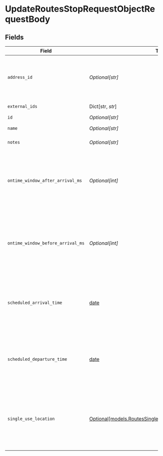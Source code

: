 # UpdateRoutesStopRequestObjectRequestBody


## Fields

| Field                                                                                                                                                  | Type                                                                                                                                                   | Required                                                                                                                                               | Description                                                                                                                                            | Example                                                                                                                                                |
| ------------------------------------------------------------------------------------------------------------------------------------------------------ | ------------------------------------------------------------------------------------------------------------------------------------------------------ | ------------------------------------------------------------------------------------------------------------------------------------------------------ | ------------------------------------------------------------------------------------------------------------------------------------------------------ | ------------------------------------------------------------------------------------------------------------------------------------------------------ |
| `address_id`                                                                                                                                           | *Optional[str]*                                                                                                                                        | :heavy_minus_sign:                                                                                                                                     | ID of the address. An address [externalId](https://developers.samsara.com/docs/external-ids#using-external-ids) can also be used interchangeably here. | 45934                                                                                                                                                  |
| `external_ids`                                                                                                                                         | Dict[str, *str*]                                                                                                                                       | :heavy_minus_sign:                                                                                                                                     | A map of external ids                                                                                                                                  |                                                                                                                                                        |
| `id`                                                                                                                                                   | *Optional[str]*                                                                                                                                        | :heavy_minus_sign:                                                                                                                                     | ID of the stop                                                                                                                                         | 4125                                                                                                                                                   |
| `name`                                                                                                                                                 | *Optional[str]*                                                                                                                                        | :heavy_minus_sign:                                                                                                                                     | Name of the stop                                                                                                                                       | Stop #1                                                                                                                                                |
| `notes`                                                                                                                                                | *Optional[str]*                                                                                                                                        | :heavy_minus_sign:                                                                                                                                     | Notes for the stop                                                                                                                                     | These are my notes                                                                                                                                     |
| `ontime_window_after_arrival_ms`                                                                                                                       | *Optional[int]*                                                                                                                                        | :heavy_minus_sign:                                                                                                                                     | Specifies the time window (in milliseconds) after a stop's scheduled arrival time during which the stop is considered 'on-time'.                       | 300000                                                                                                                                                 |
| `ontime_window_before_arrival_ms`                                                                                                                      | *Optional[int]*                                                                                                                                        | :heavy_minus_sign:                                                                                                                                     | Specifies the time window (in milliseconds) before a stop's scheduled arrival time during which the stop is considered 'on-time'.                      | 300000                                                                                                                                                 |
| `scheduled_arrival_time`                                                                                                                               | [date](https://docs.python.org/3/library/datetime.html#date-objects)                                                                                   | :heavy_minus_sign:                                                                                                                                     | This is a required field for all stops EXCEPT the start and end, based on route start and stop settings selected.                                      | 2019-06-13T19:08:25Z                                                                                                                                   |
| `scheduled_departure_time`                                                                                                                             | [date](https://docs.python.org/3/library/datetime.html#date-objects)                                                                                   | :heavy_minus_sign:                                                                                                                                     | This is a required field for all stops EXCEPT the start and end, based on route start and stop settings selected.                                      | 2019-06-13T19:08:25Z                                                                                                                                   |
| `single_use_location`                                                                                                                                  | [Optional[models.RoutesSingleUseAddressObjectRequestBody]](../models/routessingleuseaddressobjectrequestbody.md)                                       | :heavy_minus_sign:                                                                                                                                     | This field is used to indicate stops along the route for which an address has not been persisted. This field is mutually exclusive with addressId.     |                                                                                                                                                        |